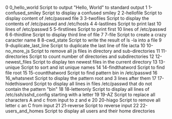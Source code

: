 0	0_hello_world	Script to output "Hello, World" to standard output
1	1-confused_smiley      Script to display a confused smiley
2	2-hellofile	Script to display content of /etc/passwd file
3	3-twofiles	Script to display the contents of /etc/passwd and /etc/hosts
4	4-lastlines	Script to print last 10 lines of /etc/passwd
5	5-firstlines	Script to print first 10 lines of /etc/passwd
6	6-thirdline	Script to display third line of file
7	7-file		Script to create a crazy caracter name
8	8-cwd_state	Script to write the result of ls -la into a file
9	9-duplicate_last_line  Script to duplicate the last line of file iacta
10	10-no_more_js	Script to remove all js files in directory and sub-directories
11	11-directories	Script to count number of directories and subdirectories
12	12-newest_files	Script to display ten newest files in the current directory
13	13-unique	Script to sort and ist unique names
14	14-findthatword	Script to find file root
15	15-countthatword Script to find pattern bin in /etc/passwd
16	16_whatsnext	 Script to display the pattern root and 3 lines after them
17	17-hidethisword	 Script to display all lines in files /etc/passwd that do not contain the pattern "bin"
18	18-letteronly	 Script to display all lines of /etc/ssh/sshd_config starting with a letter
19	19-AZ		 Script to replace all characters A and c from input to z and e
20	20-hiago	 Script to remove all letter c an C from input
21	21-reverse	 Script to reverse input
22	22-users_and_homes Script to display all users and their home directories
